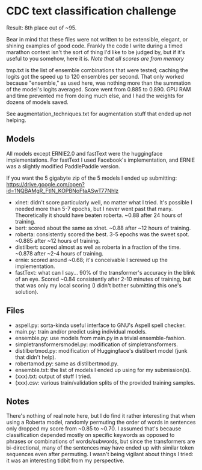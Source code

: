 # CDC text classification challenge

Result: 8th place out of ~95.

Bear in mind that these files were not written to be extensible, elegant, or shining examples of good code.  Frankly the code I write during a timed marathon contest isn't the sort of thing I'd like to be judged by, but if it's useful to you somehow, here it is.  *Note that all scores are from memory*

tmp.txt is the list of ensemble combinations that were tested; caching the logits got the speed up to 120 ensembles per second.  That only worked because "ensemble," as used here, was nothing more than the summation of the model's logits averaged.  Score went from 0.885 to 0.890.  GPU RAM and time prevented me from doing much else, and I had the weights for dozens of models saved.

See augmentation_techniques.txt for augmentation stuff that ended up not helping.

Models
------
All models except ERNIE2.0 and fastText were the huggingface implementations.  For fastText I used Facebook's implementation, and ERNIE was a slightly modified PaddlePaddle version.

If you want the 5 gigabyte zip of the 5 models I ended up submitting: https://drive.google.com/open?id=1NQBAMgR_FtlN_KOPBNoFtaASwT77Nhlz

- xlnet: didn't score particularly well, no matter what I tried.  It's possible I needed more than 5-7 epochs, but I never went past that many.  Theoretically it should have beaten roberta.  ~0.88 after 24 hours of training.
- bert: scored about the same as xlnet.  ~0.88 after ~12 hours of training.
- roberta: consistently scored the best.  3-5 epochs was the sweet spot. ~0.885 after ~12 hours of training.
- distilbert: scored almost as well as roberta in a fraction of the time. ~0.878 after ~2-4 hours of training.
- ernie: scored around ~0.68; it's conceivable I screwed up the implementation.
- fastText: what can I say... 90% of the transformer's accuracy in the blink of an eye.  Scored ~0.84 consistently after 2-10 minutes of training, but that was only my local scoring (I didn't bother submitting this one's solution).

Files
-----
- aspell.py: sorta-kinda useful interface to GNU's Aspell spell checker.
- main.py: train and/or predict using individual models.
- ensemble.py: use models from main.py in a trivial ensemble-fashion.
- simpletransformersmodel.py: modification of simpletransformers.
- distilbertmod.py: modification of Huggingface's distilbert model (junk that didn't help).
- robertamod.py: same as distilbertmod.py.
- ensemble.txt: the list of models I ended up using for my submission(s).
- (xxx).txt: output of stuff I tried.
- (xxx).csv: various train/validation splits of the provided training samples.

Notes
-----
There's nothing of real note here, but I do find it rather interesting that when using a Roberta model, randomly permuting the order of words in sentences only dropped my score from ~0.85 to ~0.70.  I assumed that's because classification depended mostly on specific keywords as opposed to phrases or combinations of words/subwords, but since the transformers are bi-directional, many of the sentences may have ended up with similar token sequences even after permuting.  I wasn't being vigilant about things I tried: it was an interesting tidbit from my perspective.
